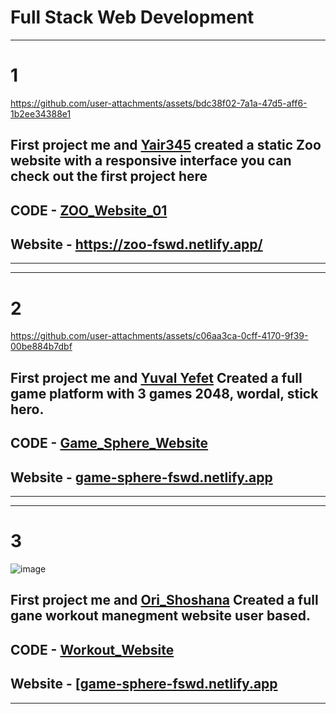 # Full Stack Web Development 
---
# **1**

https://github.com/user-attachments/assets/bdc38f02-7a1a-47d5-aff6-1b2ee34388e1



## First project me and [Yair345](https://github.com/Yair345) created a static Zoo website with a responsive interface you can check out the first project here
## CODE - [ ZOO_Website_01 ](https://github.com/SapirBashan/Full_Stack_Web_Development/tree/main/ZOO_Website_01)
## Website - https://zoo-fswd.netlify.app/
---
---
# **2**


https://github.com/user-attachments/assets/c06aa3ca-0cff-4170-9f39-00be884b7dbf


## First project me and [Yuval Yefet]([https://github.com/yuyefet](https://github.com/yuyefet)) Created a full game platform with 3 games 2048, wordal, stick hero.
## CODE - [ Game_Sphere_Website ](https://github.com/SapirBashan/FSWD_Games_2/tree/main)
## Website - [game-sphere-fswd.netlify.app](https://game-sphere-fswd.netlify.app)
---
---
# **3**


![image](https://github.com/user-attachments/assets/66cafcea-5402-4abc-a4a9-bc25e1eeec84)


## First project me and [Ori_Shoshana]([https://github.com/yuyefet](https://github.com/Ori-Shoshana)) Created a full gane workout manegment website user based.
## CODE - [ Workout_Website ]((https://github.com/Ori-Shoshana/FSDW-3))
## Website - [[game-sphere-fswd.netlify.app](https://game-sphere-fswd.netlify.app](https://thunderous-lolly-1fc835.netlify.app/))
---
